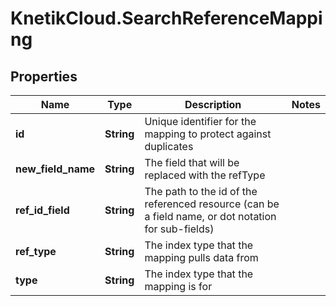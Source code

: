 # KnetikCloud.SearchReferenceMapping

## Properties
Name | Type | Description | Notes
------------ | ------------- | ------------- | -------------
**id** | **String** | Unique identifier for the mapping to protect against duplicates | 
**new_field_name** | **String** | The field that will be replaced with the refType | 
**ref_id_field** | **String** | The path to the id of the referenced resource (can be a field name, or dot notation for sub-fields) | 
**ref_type** | **String** | The index type that the mapping pulls data from | 
**type** | **String** | The index type that the mapping is for | 


